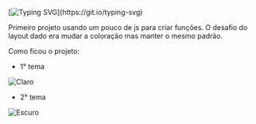 [![Typing SVG](https://readme-typing-svg.herokuapp.com/?color=ffff99&size=35&center=true&vCenter=true&width=1000&lines=Simple+calculator;Be+Welcome!)](https://git.io/typing-svg)


Primeiro projeto usando um pouco de js para criar funções. O desafio do layout dado era mudar a coloração mas manter o mesmo 
padrão.

Como ficou o projeto:

- 1° tema

![Claro](https://github.com/Lehguanaes/Calculadoras/assets/125403978/559eaf36-8687-4964-9f1d-cc64370ecf0f)


- 2° tema

![Escuro](https://github.com/Lehguanaes/Calculadoras/assets/125403978/cdea9e0f-787d-41f2-9d72-4e77b80dd117)

